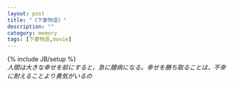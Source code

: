 ```yaml
---
layout: post
title: "《下妻物语》"
description: ""
category: memory
tags: [下妻物语,movie]
---
```

{% include JB/setup %}
<br/>
*人間は大きな幸せを前にすると，急に臆病になる。幸せを勝ち取ることは，不幸に耐えることより勇気がいるの*